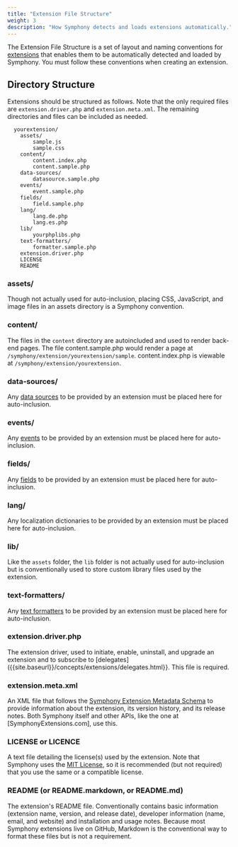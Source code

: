 ```yaml
---
title: "Extension File Structure"
weight: 3
description: "How Symphony detects and loads extensions automatically."
---
```


The Extension File Structure is a set of layout and naming conventions for [extensions]({{site.baseurl}}/concepts/extensions/) that enables them to be automatically detected and loaded by Symphony. You must follow these conventions when creating an extension.

## Directory Structure

Extensions should be structured as follows. Note that the only required files are `extension.driver.php` and `extension.meta.xml`. The remaining directories and files can be included as needed.

~~~
  yourextension/
    assets/
        sample.js
        sample.css
    content/
        content.index.php
        content.sample.php
    data-sources/
        datasource.sample.php
    events/
        event.sample.php
    fields/
        field.sample.php
    lang/
        lang.de.php
        lang.es.php
    lib/
        yourphplibs.php
    text-formatters/
        formatter.sample.php
    extension.driver.php
    LICENSE
    README
~~~

### assets/

Though not actually used for auto-inclusion, placing CSS, JavaScript, and image files in an assets directory is a Symphony convention.

### content/

The files in the `content` directory are autoincluded and used to render back-end pages. The file content.sample.php would render a page at `/symphony/extension/yourextension/sample`. content.index.php is viewable at `/symphony/extension/yourextension`.

### data-sources/

Any [data sources]({{site.baseurl}}/concepts/data-sources/) to be provided by an extension must be placed here for auto-inclusion.

### events/

Any [events]({{site.baseurl}}/concepts/events/) to be provided by an extension must be placed here for auto-inclusion.

### fields/

Any [fields]({{site.baseurl}}/concepts/sections/fields.html) to be provided by an extension must be placed here for auto-inclusion.

### lang/

Any localization dictionaries to be provided by an extension must be placed here for auto-inclusion.

### lib/

Like the `assets` folder, the `lib` folder is not actually used for auto-inclusion but is conventionally used to store custom library files used by the extension.

### text-formatters/
Any [text formatters]({{site.baseurl}}/concepts/sections/text-formatters.html) to be provided by an extension must be placed here for auto-inclusion.

### extension.driver.php
The extension driver, used to initiate, enable, uninstall, and upgrade an extension and to subscribe to [delegates]({{site.baseurl}}/concepts/extensions/delegates.html}}. This file is required.

### extension.meta.xml
An XML file that follows the [Symphony Extension Metadata Schema](http://symphonyextensions.com/schemas/extension/1.0/) to provide information about the extension, its version history, and its release notes. Both Symphony itself and other APIs, like the one at [SymphonyExtensions.com], use this.

### LICENSE or LICENCE
A text file detailing the license(s) used by the extension. Note that Symphony uses the [MIT License](https://github.com/symphonycms/symphony-2/blob/master/LICENCE), so it is recommended (but not required) that you use the same or a compatible license.

### README (or README.markdown, or README.md)
The extension's README file. Conventionally contains basic information (extension name, version, and release date), developer information (name, email, and website) and installation and usage notes. Because most Symphony extensions live on GitHub, Markdown is the conventional way to format these files but is not a requirement.
